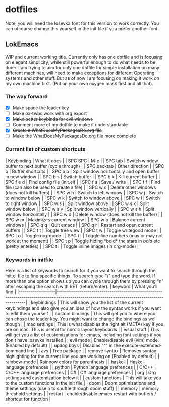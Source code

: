 # dotfiles

Note, you will need the Iosevka font for this version to work correctly. You can ofcourse change this yourself in the init file if you prefer another font.

## LokEmacs
WIP and current working title.
Currently only has one dotfile and is focusing on elegant simplicity, while still powerful enough to do what needs to be done.
I am trying to aim for only one dotfile for simple installation on many different machines, will need to make exceptions for different Operating systems and other stuff. But as of now I am focusing on making it work on my own machine first. (Put on your own oxygen mask first and all that).

### The way forward
- [x] ~~Make space the leader key~~
- [ ] Make ox-twbs work with org export
- [x] ~~Make better keybinds for evil windows~~
- [ ] Comment more of my dotfile to make it understandable
- [x] ~~Create a WhatDoesMyPackagesDo.org file~~
- [ ] Make the WhatDoesMyPackagesDo.org file more complete

### Current list of custom shortcuts
| Keybinding  | What it does                                                     |
| SPC SPC     | M-x                                                              |
| SPC tab     | Switch window buffer to next buffer (cycle through)              |
| SPC backtab | Other direction                                                  |
| SPC b       | Buffer shortcuts                                                 |
| SPC b b     | Split window horizontally and open buffer in new window          |
| SPC b s     | Switch buffer                                                    |
| SPC b k     | Kill current buffer                                              |
| SPC f e d   | Find config file (init.el)                                       |
| SPC f s     | Save / write                                                     |
| SPC f f     | Find file (can also be used to create a file)                    |
| SPC w o     | Delete other windows (does not kill buffers)                     |
| SPC w h     | Switch to left window                                            |
| SPC w j     | Switch to window below                                           |
| SPC w k     | Switch to window above                                           |
| SPC w l     | Switch to right window                                           |
| SPC w s j   | Split window above                                               |
| SPC w s k   | Split window below                                               |
| SPC w s v   | Split window vertically                                          |
| SPC w s h   | Split window horizontally                                        |
| SPC w d     | Delete window (does not kill the buffer)                         |
| SPC w m     | Maximizes current window                                         |
| SPC w b     | Balance current windows                                          |
| SPC q q     | Quit emacs                                                       |
| SPC q r     | Restart and open current buffers                                 |
| SPC t t     | Toggle tree view                                                 |
| SPC t w     | Toggle writegood mode                                            |
| SPC t o     | Toggle org-mode                                                  |
| SPC t l     | Toggle line numbers (may or may not work at the moment)          |
| SPC t p     | Toggle hiding \*bold\* the stars in *bold* etc (pretty enteties) |
| SPC t i     | Toggle inline images (in org-mode)                               |

### Keywords in initfile
Here is a list of keywords to search for if you want to search through the init.el file to find specific things. To search type "/" and type the word. If more than one option shows up you can cycle through them by pressing "n" after escaping the search with RET (return/enter).
| keyword          | What you'll find                                                                                                                           |
|------------------|--------------------------------------------------------------------------------------------------------------------------------------------|
| keybindings      | This will show you the list of the current keybindings and also give you an idea of how the syntax works if you want to edit them yourself |
| custom bindings  | This will get you to where you can chose the leader key. You might want to change the bindings as well though                              |
| mac settings     | This is what disables the right alt (META) key if you are on mac. This is useful for nordic layout keyboards                               |
| visual stuff     | This will get you a list of customizations for emacs, including font settings if you don't have Iosevka installed                          |
| evil mode        | Enable/disable evil (vim) mode. (Enabled by default)                                                                                       |
| updog boys       | Disables "^" in the execute-extended-command line                                                                                          |
| avy              | Tree package                                                                                                                               |
| remove syntax    | Removes syntax highlighting for the current line you are working on (Enabled by default)                                                   |
| rainbow-mode     | Rainbow colors for parenthesis                                                                                                             |
| haskell          | Haskell language prefrences                                                                                                                |
| python           | Python language prefrences                                                                                                                 |
| C/C++            | C/C++ language prefrences                                                                                                                  |
| C#               | C# language prefrences                                                                                                                     |
| org              | Org settings and customization below it                                                                                                    |
| custom functions | This will take you to the custom functions in the init file                                                                                |
| doom             | Doom optimizations and theme settings (use n to shuffle through doom stuff)                                                                |
| memory           | memory threshold settings                                                                                                                  |
| restart          | enable/disable emacs restart with buffers / shortcut for function                                                                          |
